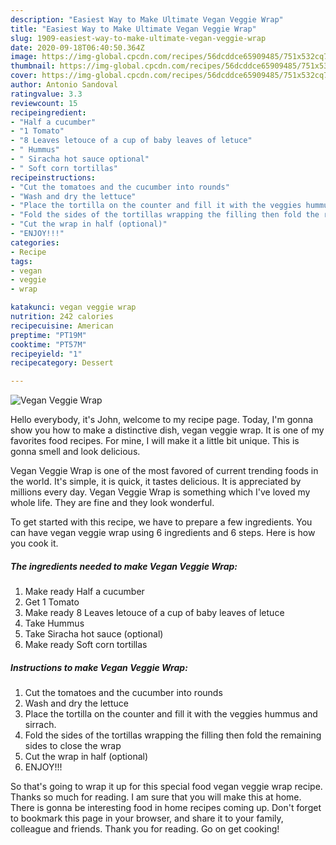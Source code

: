 ```yaml
---
description: "Easiest Way to Make Ultimate Vegan Veggie Wrap"
title: "Easiest Way to Make Ultimate Vegan Veggie Wrap"
slug: 1909-easiest-way-to-make-ultimate-vegan-veggie-wrap
date: 2020-09-18T06:40:50.364Z
image: https://img-global.cpcdn.com/recipes/56dcddce65909485/751x532cq70/vegan-veggie-wrap-recipe-main-photo.jpg
thumbnail: https://img-global.cpcdn.com/recipes/56dcddce65909485/751x532cq70/vegan-veggie-wrap-recipe-main-photo.jpg
cover: https://img-global.cpcdn.com/recipes/56dcddce65909485/751x532cq70/vegan-veggie-wrap-recipe-main-photo.jpg
author: Antonio Sandoval
ratingvalue: 3.3
reviewcount: 15
recipeingredient:
- "Half a cucumber"
- "1 Tomato"
- "8 Leaves letouce of a cup of baby leaves of letuce"
- " Hummus"
- " Siracha hot sauce optional"
- " Soft corn tortillas"
recipeinstructions:
- "Cut the tomatoes and the cucumber into rounds"
- "Wash and dry the lettuce"
- "Place the tortilla on the counter and fill it with the veggies hummus and sirrach."
- "Fold the sides of the tortillas wrapping the filling then fold the remaining sides to close the wrap"
- "Cut the wrap in half (optional)"
- "ENJOY!!!"
categories:
- Recipe
tags:
- vegan
- veggie
- wrap

katakunci: vegan veggie wrap 
nutrition: 242 calories
recipecuisine: American
preptime: "PT19M"
cooktime: "PT57M"
recipeyield: "1"
recipecategory: Dessert

---
```



![Vegan Veggie Wrap](https://img-global.cpcdn.com/recipes/56dcddce65909485/751x532cq70/vegan-veggie-wrap-recipe-main-photo.jpg)

Hello everybody, it's John, welcome to my recipe page. Today, I'm gonna show you how to make a distinctive dish, vegan veggie wrap. It is one of my favorites food recipes. For mine, I will make it a little bit unique. This is gonna smell and look delicious.

Vegan Veggie Wrap is one of the most favored of current trending foods in the world. It's simple, it is quick, it tastes delicious. It is appreciated by millions every day. Vegan Veggie Wrap is something which I've loved my whole life. They are fine and they look wonderful.




To get started with this recipe, we have to prepare a few ingredients. You can have vegan veggie wrap using 6 ingredients and 6 steps. Here is how you cook it.

<!--inarticleads1-->

##### The ingredients needed to make Vegan Veggie Wrap:

1. Make ready Half a cucumber
1. Get 1 Tomato
1. Make ready 8 Leaves letouce of a cup of baby leaves of letuce
1. Take  Hummus
1. Take  Siracha hot sauce (optional)
1. Make ready  Soft corn tortillas




<!--inarticleads2-->

##### Instructions to make Vegan Veggie Wrap:

1. Cut the tomatoes and the cucumber into rounds
1. Wash and dry the lettuce
1. Place the tortilla on the counter and fill it with the veggies hummus and sirrach.
1. Fold the sides of the tortillas wrapping the filling then fold the remaining sides to close the wrap
1. Cut the wrap in half (optional)
1. ENJOY!!!




So that's going to wrap it up for this special food vegan veggie wrap recipe. Thanks so much for reading. I am sure that you will make this at home. There is gonna be interesting food in home recipes coming up. Don't forget to bookmark this page in your browser, and share it to your family, colleague and friends. Thank you for reading. Go on get cooking!
